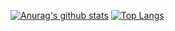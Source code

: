 <!--
**caitongbo/caitongbo** is a ✨ _special_ ✨ repository because its `README.md` (this file) appears on your GitHub profile.

Here are some ideas to get you started:

- 🔭 I’m currently working on ...
- 🌱 I’m currently learning ...
- 👯 I’m looking to collaborate on ...
- 🤔 I’m looking for help with ...
- 💬 Ask me about ...
- 📫 How to reach me: ...
- 😄 Pronouns: ...
- ⚡ Fun fact: ...
-->

[![Anurag's github stats](https://github-readme-stats.vercel.app/api?username=caitongbo&show_icons=true)](https://github.com/caitongbo)
[![Top Langs](https://github-readme-stats.vercel.app/api/top-langs/?username=caitongbo&layout=compact)](https://github.com/caitongbo)


